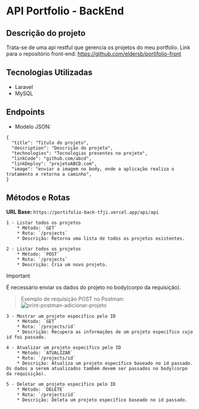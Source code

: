 # API Portfolio - BackEnd

## Descrição do projeto
Trata-se de uma api restful que gerencia os projetos do meu portfolio.
Link para o repositório front-end: https://github.com/eldersb/portifolio-front

## Tecnologias Utilizadas 
* Laravel
* MySQL

## Endpoints
* Modelo JSON:
```  
{
  "title": "Titulo do projeto",
  "description": "Descrição do projeto",
  "technologies": "Tecnologias presentes no projeto",
  "linkCode": "github.com/abcd",
  "linkDeploy": "projetoABCD.com",
  "image": "enviar a imagem no body, onde a aplicação realiza o tratamento e retorna a caminho",
}
```
## Métodos e Rotas

**URL Base:**  `https://portifolio-back-tfji.vercel.app/api/api`

```
1 - Listar todos os projetos 
    * Método: `GET` 
    * Rota: `/projects` 
    * Descrição: Retorna uma lista de todos os projetos existentes. 
```
```
2 - Listar todos os projetos 
    * Método: `POST` 
    * Rota: `/projects`
    * Descrição: Cria um novo projeto. 
```

> [!IMPORTANT]
>  É necessário enviar os dados do projeto no body(corpo da requisição).
    
> Exemplo de requisição POST no Postman:
![print-postman-adicionar-projeto](https://github.com/user-attachments/assets/2cc4a744-ba6a-46bf-bcc5-f6cc8afa5958)

```
3 - Mostrar um projeto específico pelo ID 
    * Método: `GET`
    * Rota: `/projects/id` 
    * Descrição: Recupera as informações de um projeto específico cujo id foi passado. 
```  
```
4 - Atualizar um projeto específico pelo ID 
    * Método: `ATUALIZAR` 
    * Rota: `/projects/id` 
    * Descrição: Atualiza um projeto específico baseado no id passado. Os dados a serem atualizados também devem ser passados no body(corpo da requisição).
```
```   
5 - Deletar um projeto específico pelo ID 
    * Método: `DELETE` 
    * Rota: `/projects/id` 
    * Descrição: Deleta um projeto específico baseado no id passado.
```
